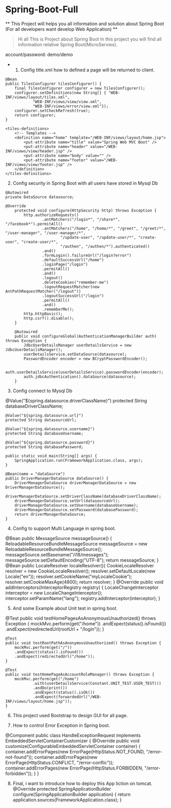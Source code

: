 <!-- START doctoc generated TOC please keep comment here to allow auto update -->
<!-- DON'T EDIT THIS SECTION, INSTEAD RE-RUN doctoc TO UPDATE -->

# Spring-Boot-Full
** This Project will helps you all information and solution about Spring Boot (For all developers want develop Web Application) **

> Hi all 
>This is Project about Spring Boot
>In this project you will find all information relative Spring Boot(MicroServies).

account/password: demo/demo

- 1. Config title.xml how to defined a page will be returned to client.
```
@Bean
public TilesConfigurer tilesConfigurer() {
    final TilesConfigurer configurer = new TilesConfigurer();
    configurer.setDefinitions(new String[] { "WEB-INF/views/layout/tiles.xml", 
            "WEB-INF/views/view/view.xml",
            "WEB-INF/views/error/view.xml"});
    configurer.setCheckRefresh(true);
    return configurer;
}
```
```   
<tiles-definitions>
    <!-- Templates -->
    <definition name="home" template="/WEB-INF/views/layout/home.jsp">
        <put-attribute name="title" value="Spring Web MVC Boot" />
        <put-attribute name="header" value="/WEB-INF/views/view/header.jsp" />
        <put-attribute name="body" value="" />
        <put-attribute name="footer" value="/WEB-INF/views/view/footer.jsp" />
    </definition>
</tiles-definitions>
```
2. Config security in Spring Boot with all users have stored in Mysql Db
```
@Autowired
private DataSource datasource;
	
@Override
    protected void configure(HttpSecurity http) throws Exception {
        http.authorizeRequests()
                .antMatchers("/login*", "/share*", "/facebook*").permitAll()
                .antMatchers("/home", "/home/*", "/greet", "/greet/*", "/user-manager", "/user-manager/*",
                        "/update-user", "/update-user/*", "create-user", "create-user/*",
                        "/authen", "/authen/*").authenticated()
                .and()
                .formLogin().failureUrl("/login?error")
                .defaultSuccessUrl("/home")
                .loginPage("/login")
                .permitAll()
                .and()
                .logout()
                .deleteCookies("remember-me")
                .logoutRequestMatcher(new AntPathRequestMatcher("/logout"))
                .logoutSuccessUrl("/login")
                .permitAll()
                .and()
                .rememberMe();
        http.httpBasic();
        http.csrf().disable();
    }

    @Autowired
    public void configureGlobal(AuthenticationManagerBuilder auth) throws Exception {
        JdbcUserDetailsManager userDetailsService = new JdbcUserDetailsManager();
        userDetailsService.setDataSource(datasource);
        PasswordEncoder encoder = new BCryptPasswordEncoder();

        auth.userDetailsService(userDetailsService).passwordEncoder(encoder);
        auth.jdbcAuthentication().dataSource(datasource);
    }
```
3. Config connect to Mysql Db

@Value("${spring.datasource.driverClassName}")
    protected String databaseDriverClassName;

    @Value("${spring.datasource.url}")
    protected String datasourceUrl;

    @Value("${spring.datasource.username}")
    protected String databaseUsername;

    @Value("${spring.datasource.password}")
    protected String databasePassword;
	
	public static void main(String[] args) {
		SpringApplication.run(FrameworkApplication.class, args);
	}

	@Bean(name = "dataSource")
	public DriverManagerDataSource dataSource() {
		DriverManagerDataSource driverManagerDataSource = new DriverManagerDataSource();
		driverManagerDataSource.setDriverClassName(databaseDriverClassName);
		driverManagerDataSource.setUrl(datasourceUrl);
		driverManagerDataSource.setUsername(databaseUsername);
		driverManagerDataSource.setPassword(databasePassword);
		return driverManagerDataSource;
	}

4. Config to support Multi Language in spring boot.

 @Bean
    public MessageSource messageSource() {
        ReloadableResourceBundleMessageSource messageSource = new ReloadableResourceBundleMessageSource();
        messageSource.setBasename("/i18/messages");
        messageSource.setDefaultEncoding("UTF-8");
        return messageSource;
    }
    @Bean
	public LocaleResolver localeResolver(){
		CookieLocaleResolver resolver = new CookieLocaleResolver();
		resolver.setDefaultLocale(new Locale("en"));
		resolver.setCookieName("myLocaleCookie");
		resolver.setCookieMaxAge(4800);
		return resolver;
	}
	@Override
	public void addInterceptors(InterceptorRegistry registry) {
		LocaleChangeInterceptor interceptor = new LocaleChangeInterceptor();
		interceptor.setParamName("lang");
	    registry.addInterceptor(interceptor);
	}

5. And some Example about Unit test in spring boot.

@Test
	public void testHomePagesAsAnonymousUnauthorized() throws Exception {
		mockMvc.perform(get("/home"))
				.andExpect(status().isFound())
				.andExpect(redirectedUrl(rootUrl + "/login"));
	}
	
	@Test
	public void testRootPathAsAnonymousUnauthorized() throws Exception {
		mockMvc.perform(get("/"))
		.andExpect(status().isFound())
		.andExpect(redirectedUrl("/home"));
	}
	
	@Test
    public void testHomePageAsAccountRoleManager() throws Exception {
        mockMvc.perform(get("/home")
                .with(userDetailsService(Constant.UNIT_TEST.USER_TEST)))
                .andDo(print())
                .andExpect(status().isOk())
                .andExpect(forwardedUrl("/WEB-INF/views/layout/home.jsp"));
    }

6. This project used Bootstrap to design GUI for all page.

7. How to control Error Exception in Spring boot.

@Component
public class HandleExceptionRequest implements EmbeddedServletContainerCustomizer {
	@Override
	public void customize(ConfigurableEmbeddedServletContainer container) {
		container.addErrorPages(new ErrorPage(HttpStatus.NOT_FOUND, "/error-not-found"));
		container.addErrorPages(new ErrorPage(HttpStatus.CONFLICT, "/error-conflic"));
		container.addErrorPages(new ErrorPage(HttpStatus.FORBIDDEN, "/error-forbidden"));
	}
}

8. Final, i want to introduce how to deploy this App liction on tomcat.
@Override
    protected SpringApplicationBuilder configure(SpringApplicationBuilder application) {
        return application.sources(FrameworkApplication.class);
    }  
